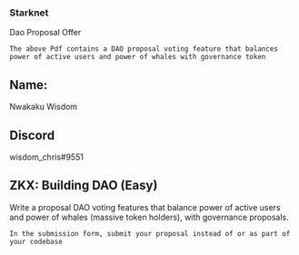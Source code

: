 ### Starknet

Dao Proposal Offer

`The above Pdf contains a DAO proposal voting feature that balances power of active users and power of whales with governance token`

## Name:
 Nwakaku Wisdom
## Discord
 wisdom_chris#9551

## ZKX: Building DAO (Easy)
Write a proposal DAO voting features that balance power of active users and power of whales (massive token holders), with governance proposals.

`In the submission form, submit your proposal instead of or as part of your codebase`
